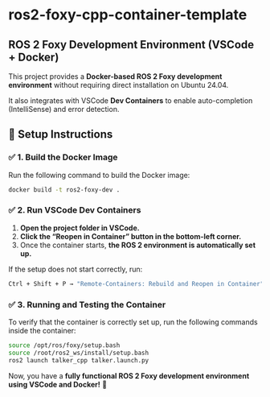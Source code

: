 # ros2-foxy-cpp-container-template

## ROS 2 Foxy Development Environment (VSCode + Docker)

This project provides a **Docker-based ROS 2 Foxy development environment** without requiring direct installation on Ubuntu 24.04.

It also integrates with VSCode **Dev Containers** to enable auto-completion (IntelliSense) and error detection.

## 🚀 Setup Instructions

### ✅ 1. Build the Docker Image

Run the following command to build the Docker image:

```bash
docker build -t ros2-foxy-dev .
```

### ✅ 2. Run VSCode Dev Containers

1. **Open the project folder in VSCode.**
2. **Click the “Reopen in Container” button in the bottom-left corner.**
3. Once the container starts, **the ROS 2 environment is automatically set up.**

If the setup does not start correctly, run:

```bash
Ctrl + Shift + P → "Remote-Containers: Rebuild and Reopen in Container"
```

### ✅ 3. Running and Testing the Container

To verify that the container is correctly set up, run the following commands inside the container:

```bash
source /opt/ros/foxy/setup.bash
source /root/ros2_ws/install/setup.bash
ros2 launch talker_cpp talker.launch.py
```

Now, you have a **fully functional ROS 2 Foxy development environment using VSCode and Docker!** 🚀
